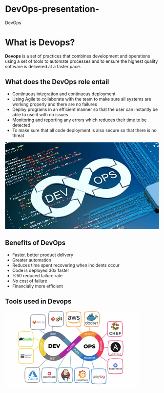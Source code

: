 # DevOps-presentation-
DevOps 

# What is Devops? 

**Devops** is a set of practices that combines development and operations using a set of tools to automate processes and to ensure the highest quality software is delivered at a faster pace.


## What does the DevOps role entail 

- Continuous integration and continuous deployment
- Using Agile to collaborate with the team to make sure all systems are working properly and there are no failures
- Deploy programs in an efficient manner so that the user can instantly be able to use it with no issues
- Monitoring and reporting any errors which reduces their time to be detected
- To make sure that all code deployment is also secure so that there is no threat


![](960x0.jpg)

## Benefits of DevOps

- Faster, better product delivery
- Greater automation
- Reduces time spent recovering when incidents occur
- Code is deployed 30x faster
- %50 reduced failure rate
- No cost of failure
- Financially more efficient 


## Tools used in Devops

![](1__eJaw96xLBR-xEzlwbTOyw.png)
